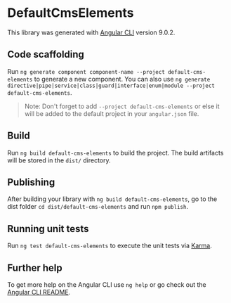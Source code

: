 # DefaultCmsElements

This library was generated with [Angular CLI](https://github.com/angular/angular-cli) version 9.0.2.

## Code scaffolding

Run `ng generate component component-name --project default-cms-elements` to generate a new component. You can also use `ng generate directive|pipe|service|class|guard|interface|enum|module --project default-cms-elements`.
> Note: Don't forget to add `--project default-cms-elements` or else it will be added to the default project in your `angular.json` file. 

## Build

Run `ng build default-cms-elements` to build the project. The build artifacts will be stored in the `dist/` directory.

## Publishing

After building your library with `ng build default-cms-elements`, go to the dist folder `cd dist/default-cms-elements` and run `npm publish`.

## Running unit tests

Run `ng test default-cms-elements` to execute the unit tests via [Karma](https://karma-runner.github.io).

## Further help

To get more help on the Angular CLI use `ng help` or go check out the [Angular CLI README](https://github.com/angular/angular-cli/blob/master/README.md).
